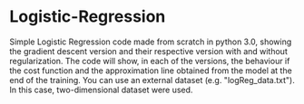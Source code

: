 # Logistic-Regression
Simple Logistic Regression code made from scratch in python 3.0, showing the gradient descent version and their respective version with and without regularization. The code will show, in each of the versions, the behaviour if the cost function and the approximation line obtained from the model at the end of the training. You can use an external dataset (e.g. "logReg_data.txt"). In this case, two-dimensional dataset were used.
